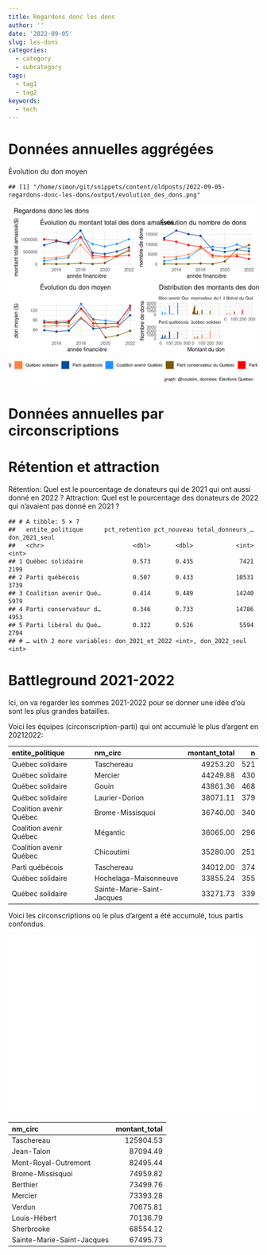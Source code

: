 ```yaml
---
title: Regardons donc les dons
author: ''
date: '2022-09-05'
slug: les-dons
categories:
  - category
  - subcategory
tags:
  - tag1
  - tag2
keywords:
  - tech
---
```









<div id="données-annuelles-aggrégées" class="section level1">
<h1>Données annuelles aggrégées</h1>
<p>Évolution du don moyen</p>
<pre><code>## [1] &quot;/home/simon/git/snippets/content/oldposts/2022-09-05-regardons-donc-les-dons/output/evolution_des_dons.png&quot;</code></pre>
<p><img src="/oldposts/2022-09-05-regardons-donc-les-dons/index.en-us_files/figure-html/unnamed-chunk-8-1.png" width="672" /></p>
</div>
<div id="données-annuelles-par-circonscriptions" class="section level1">
<h1>Données annuelles par circonscriptions</h1>
</div>
<div id="rétention-et-attraction" class="section level1">
<h1>Rétention et attraction</h1>
<p>Rétention: Quel est le pourcentage de donateurs qui de 2021 qui ont aussi donné en 2022 ?
Attraction: Quel est le pourcentage des donateurs de 2022 qui n’avaient pas donné en 2021 ?</p>
<pre><code>## # A tibble: 5 × 7
##   entite_politique      pct_retention pct_nouveau total_donneurs_… don_2021_seul
##   &lt;chr&gt;                         &lt;dbl&gt;       &lt;dbl&gt;            &lt;int&gt;         &lt;int&gt;
## 1 Québec solidaire              0.573       0.435             7421          2199
## 2 Parti québécois               0.507       0.433            10531          3739
## 3 Coalition avenir Qué…         0.414       0.489            14240          5979
## 4 Parti conservateur d…         0.346       0.733            14786          4953
## 5 Parti libéral du Qué…         0.322       0.526             5594          2794
## # … with 2 more variables: don_2021_et_2022 &lt;int&gt;, don_2022_seul &lt;int&gt;</code></pre>
</div>
<div id="battleground-2021-2022" class="section level1">
<h1>Battleground 2021-2022</h1>
<p>Ici, on va regarder les sommes 2021-2022 pour se donner une idée d’où sont les plus grandes batailles.</p>
<p>Voici les équipes (circonscription-parti) qui ont accumulé le plus d’argent en 20212022:</p>
<table>
<colgroup>
<col width="34%" />
<col width="39%" />
<col width="20%" />
<col width="5%" />
</colgroup>
<thead>
<tr class="header">
<th align="left">entite_politique</th>
<th align="left">nm_circ</th>
<th align="right">montant_total</th>
<th align="right">n</th>
</tr>
</thead>
<tbody>
<tr class="odd">
<td align="left">Québec solidaire</td>
<td align="left">Taschereau</td>
<td align="right">49253.20</td>
<td align="right">521</td>
</tr>
<tr class="even">
<td align="left">Québec solidaire</td>
<td align="left">Mercier</td>
<td align="right">44249.88</td>
<td align="right">430</td>
</tr>
<tr class="odd">
<td align="left">Québec solidaire</td>
<td align="left">Gouin</td>
<td align="right">43861.36</td>
<td align="right">468</td>
</tr>
<tr class="even">
<td align="left">Québec solidaire</td>
<td align="left">Laurier-Dorion</td>
<td align="right">38071.11</td>
<td align="right">379</td>
</tr>
<tr class="odd">
<td align="left">Coalition avenir Québec</td>
<td align="left">Brome-Missisquoi</td>
<td align="right">36740.00</td>
<td align="right">340</td>
</tr>
<tr class="even">
<td align="left">Coalition avenir Québec</td>
<td align="left">Mégantic</td>
<td align="right">36065.00</td>
<td align="right">296</td>
</tr>
<tr class="odd">
<td align="left">Coalition avenir Québec</td>
<td align="left">Chicoutimi</td>
<td align="right">35280.00</td>
<td align="right">251</td>
</tr>
<tr class="even">
<td align="left">Parti québécois</td>
<td align="left">Taschereau</td>
<td align="right">34012.00</td>
<td align="right">374</td>
</tr>
<tr class="odd">
<td align="left">Québec solidaire</td>
<td align="left">Hochelaga-Maisonneuve</td>
<td align="right">33855.24</td>
<td align="right">355</td>
</tr>
<tr class="even">
<td align="left">Québec solidaire</td>
<td align="left">Sainte-Marie-Saint-Jacques</td>
<td align="right">33271.73</td>
<td align="right">339</td>
</tr>
</tbody>
</table>
<p>Voici les circonscriptions où le plus d’argent a été accumulé, tous partis confondus.</p>
<p><img src="/oldposts/2022-09-05-regardons-donc-les-dons/index.en-us_files/figure-html/unnamed-chunk-13-1.png" width="672" /></p>
<table>
<thead>
<tr class="header">
<th align="left">nm_circ</th>
<th align="right">montant_total</th>
</tr>
</thead>
<tbody>
<tr class="odd">
<td align="left">Taschereau</td>
<td align="right">125904.53</td>
</tr>
<tr class="even">
<td align="left">Jean-Talon</td>
<td align="right">87094.49</td>
</tr>
<tr class="odd">
<td align="left">Mont-Royal-Outremont</td>
<td align="right">82495.44</td>
</tr>
<tr class="even">
<td align="left">Brome-Missisquoi</td>
<td align="right">74959.82</td>
</tr>
<tr class="odd">
<td align="left">Berthier</td>
<td align="right">73499.76</td>
</tr>
<tr class="even">
<td align="left">Mercier</td>
<td align="right">73393.28</td>
</tr>
<tr class="odd">
<td align="left">Verdun</td>
<td align="right">70675.81</td>
</tr>
<tr class="even">
<td align="left">Louis-Hébert</td>
<td align="right">70136.79</td>
</tr>
<tr class="odd">
<td align="left">Sherbrooke</td>
<td align="right">68554.12</td>
</tr>
<tr class="even">
<td align="left">Sainte-Marie-Saint-Jacques</td>
<td align="right">67495.73</td>
</tr>
</tbody>
</table>
</div>
